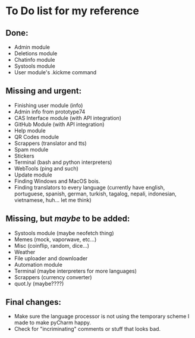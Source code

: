 # To Do list for my reference

## Done:
 - Admin module
 - Deletions module
 - Chatinfo module
 - Systools module
 - User module's .kickme command

## Missing and urgent:
 - Finishing user module (info)
 - Admin info from prototype74
 - CAS Interface module (with API integration)
 - GitHub Module (with API integration)
 - Help module
 - QR Codes module
 - Scrappers (translator and tts)
 - Spam module
 - Stickers
 - Terminal (bash and python interpreters)
 - WebTools (ping and such)
 - Update module
 - Finding Windows and MacOS bois.
 - Finding translators to every language (currently have english, portuguese, spanish, german, turkish, tagalog, nepali, indonesian, vietnamese, huh... let me think)

## Missing, but *maybe* to be added:
 - Systools module (maybe neofetch thing)
 - Memes (mock, vaporwave, etc...)
 - Misc (coinflip, random, dice...)
 - Weather
 - File uploader and downloader
 - Automation module
 - Terminal (maybe interpreters for more languages)
 - Scrappers (currency converter)
 - quot.ly (maybe????)

## Final changes:
 - Make sure the language processor is not using the temporary scheme I made to make pyCharm happy.
 - Check for "incriminating" comments or stuff that looks bad.